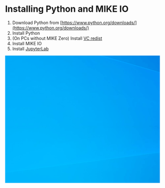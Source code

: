 # Installing Python and MIKE IO

1. Download Python from [https://www.python.org/downloads/](https://www.python.org/downloads/)
2. Install Python
3. (On PCs without MIKE Zero) Install [VC redist](https://aka.ms/vs/16/release/vc_redist.x64.exe)
4. Install MIKE IO
5. Install [JupyterLab](https://jupyterlab.readthedocs.io/en/stable/)

![](install.gif)

